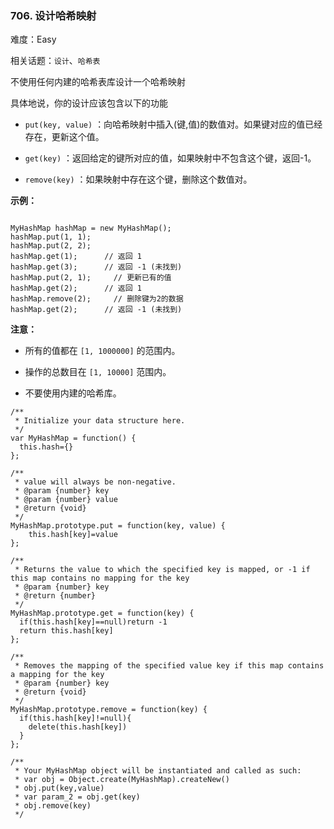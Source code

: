 ### 706. 设计哈希映射

难度：Easy

相关话题：`设计`、`哈希表`

不使用任何内建的哈希表库设计一个哈希映射



具体地说，你的设计应该包含以下的功能




* `put(key, value)` ：向哈希映射中插入(键,值)的数值对。如果键对应的值已经存在，更新这个值。

* `get(key)` ：返回给定的键所对应的值，如果映射中不包含这个键，返回-1。

* `remove(key)` ：如果映射中存在这个键，删除这个数值对。






**示例：** 





```

MyHashMap hashMap = new MyHashMap();
hashMap.put(1, 1);     
hashMap.put(2, 2);     
hashMap.get(1);      // 返回 1
hashMap.get(3);      // 返回 -1 (未找到)
hashMap.put(2, 1);     // 更新已有的值
hashMap.get(2);      // 返回 1 
hashMap.remove(2);     // 删除键为2的数据
hashMap.get(2);      // 返回 -1 (未找到) 

```



**注意：** 




* 所有的值都在 `[1, 1000000]` 的范围内。

* 操作的总数目在 `[1, 10000]` 范围内。

* 不要使用内建的哈希库。






```
/**
 * Initialize your data structure here.
 */
var MyHashMap = function() {
  this.hash={}
};

/**
 * value will always be non-negative. 
 * @param {number} key 
 * @param {number} value
 * @return {void}
 */
MyHashMap.prototype.put = function(key, value) {
    this.hash[key]=value
};

/**
 * Returns the value to which the specified key is mapped, or -1 if this map contains no mapping for the key 
 * @param {number} key
 * @return {number}
 */
MyHashMap.prototype.get = function(key) {
  if(this.hash[key]==null)return -1
  return this.hash[key]
};

/**
 * Removes the mapping of the specified value key if this map contains a mapping for the key 
 * @param {number} key
 * @return {void}
 */
MyHashMap.prototype.remove = function(key) {
  if(this.hash[key]!=null){
    delete(this.hash[key])
  }
};

/** 
 * Your MyHashMap object will be instantiated and called as such:
 * var obj = Object.create(MyHashMap).createNew()
 * obj.put(key,value)
 * var param_2 = obj.get(key)
 * obj.remove(key)
 */



```

